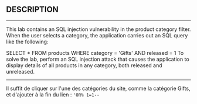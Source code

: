 ## DESCRIPTION
------------------------------------------------------------------------------------------------------

This lab contains an SQL injection vulnerability in the product category filter. When the user selects a category, the application carries out an SQL query like the following:

SELECT * FROM products WHERE category = 'Gifts' AND released = 1
To solve the lab, perform an SQL injection attack that causes the application to display details of all products in any category, both released and unreleased.

------------------------------------------------------------------------------------------------------

Il suffit de cliquer sur l'une des catégories du site, comme la catégorie Gifts, et d'ajouter à la fin du lien : ```'OR% 1=1--```
